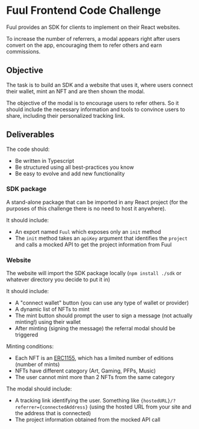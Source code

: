 # Fuul Frontend Code Challenge

Fuul provides an SDK for clients to implement on their React websites. 

To increase the number of referrers, a modal appears right after users convert on the app, encouraging them to refer others and earn commissions.

## Objective

The task is to build an SDK and a website that uses it, where users connect their wallet, mint an NFT and are then shown the modal.

The objective of the modal is to encourage users to refer others. So it should include the necessary information and tools to convince users to share, including their personalized tracking link.

## Deliverables

The code should:
* Be written in Typescript
* Be structured using all best-practices you know
* Be easy to evolve and add new functionality

### SDK package
A stand-alone package that can be imported in any React project (for the purposes of this challenge there is no need to host it anywhere).

It should include:
* An export named `Fuul` which exposes only an `init`  method
* The `init` method takes an `apiKey` argument that identifies the `project` and calls a mocked API to get the project information from Fuul

  
### Website
The website will import the SDK package locally (`npm install ./sdk` or whatever directory you decide to put it in)

It should include:
* A "connect wallet" button (you can use any type of wallet or provider)
* A dynamic list of NFTs to mint 
* The mint button should prompt the user to sign a message (not actually minting!) using their wallet
* After minting (signing the message) the referral modal should be triggered

Minting conditions:
* Each NFT is an [ERC1155](https://docs.openzeppelin.com/contracts/3.x/erc1155), which has a limited number of editions (number of mints)
* NFTs have different category (Art, Gaming, PFPs, Music)
* The user cannot mint more than 2 NFTs from the same category

The modal should include:
* A tracking link identifying the user. Something like `{hostedURL}/?referrer={connectedAddress}` (using the hosted URL from your site and the address that is connected)
* The project information obtained from the mocked API call